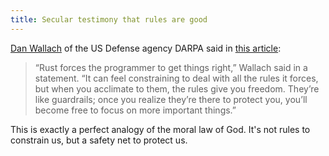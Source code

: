 ```yaml
---
title: Secular testimony that rules are good
---
```


[Dan Wallach](https://www.linkedin.com/in/dan-wallach-a712) of the US Defense agency DARPA said in [this article](https://thenewstack.io/can-darpas-tractor-pull-c-to-rust-for-memory-safe-overhaul/):

> “Rust forces the programmer to get things right,” Wallach said in a statement. “It can feel constraining to deal with all the rules it forces, but when you acclimate to them, the rules give you freedom. They’re like guardrails; once you realize they’re there to protect you, you’ll become free to focus on more important things.”

This is exactly a perfect analogy of the moral law of God. It's not rules to constrain us, but a safety net to protect us.
